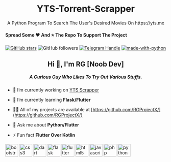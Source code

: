 <h1 align="center">YTS-Torrent-Scrapper</h1>
<p align="center">A Python Program To Search The User's Desired Movies On https://yts.mx</p>

#### Spread Some :heart: And :star: The Repo To Support The Project

[![GitHub stars](https://img.shields.io/github/stars/RGProjectX/yts-torrent-scrapper.svg?style=social&label=Star)](https://github.com/RGProjectX/yts-torrent-scrapper) ![GitHub followers](https://img.shields.io/github/followers/RGProjectX.svg?style=social&label=Follow)
[![Telegram Handle](https://img.shields.io/badge/Telegram-Handle-brightgreen)](https://telegram.dog/RandomGuyRG69)
[![made-with-python](https://img.shields.io/badge/Made%20with-Python-1f425f.svg)](https://www.python.org/)

<h2 align="center">Hi 🙌, I'm RG [Noob Dev]</h2>
<h5 align="center">A Curious Guy Who Likes To Try Out Various Stuffs.</h5>

- 🔭 I’m currently working on [YTS Scrapper](https://github.com/RGProjectX/yts-torrent-scrapper)

- 🌱 I’m currently learning **Flask/Flutter**

- 👨‍💻 All of my projects are available at [https://github.com/RGProjectX/](https://github.com/RGProjectX/)

- 💬 Ask me about **Python/Flutter**

- ⚡ Fun fact **Flutter Over Kotlin**

<p align="left"><img src="https://devicons.github.io/devicon/devicon.git/icons/bootstrap/bootstrap-plain.svg" alt="bootstrap" width="40" height="40"/> <img src="https://devicons.github.io/devicon/devicon.git/icons/css3/css3-original-wordmark.svg" alt="css3" width="40" height="40"/> <img src="https://www.vectorlogo.zone/logos/dartlang/dartlang-icon.svg" alt="dart" width="40" height="40"/> <img src="https://www.vectorlogo.zone/logos/pocoo_flask/pocoo_flask-icon.svg" alt="flask" width="40" height="40"/> <img src="https://www.vectorlogo.zone/logos/flutterio/flutterio-icon.svg" alt="flutter" width="40" height="40"/> <img src="https://devicons.github.io/devicon/devicon.git/icons/html5/html5-original-wordmark.svg" alt="html5" width="40" height="40"/> <img src="https://devicons.github.io/devicon/devicon.git/icons/javascript/javascript-original.svg" alt="javascript" width="40" height="40"/> <img src="https://devicons.github.io/devicon/devicon.git/icons/php/php-original.svg" alt="php" width="40" height="40"/> <img src="https://devicons.github.io/devicon/devicon.git/icons/python/python-original.svg" alt="python" width="40" height="40"/></p>
